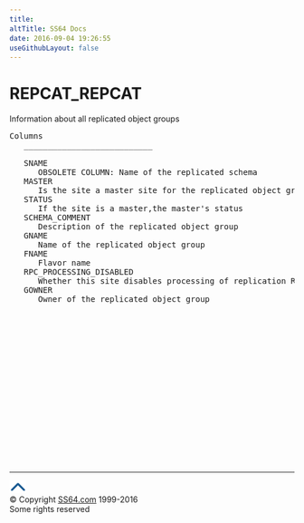 ```yaml
---
title:
altTitle: SS64 Docs
date: 2016-09-04 19:26:55
useGithubLayout: false
---
```

<!-- #BeginLibraryItem "/Library/head_orad.lbi" --><!-- #EndLibraryItem --><h1>REPCAT_REPCAT </h1><p> Information about all replicated object groups </p> 
 
<pre>Columns
   ___________________________
 
   SNAME
      OBSOLETE COLUMN: Name of the replicated schema
   MASTER
      Is the site a master site for the replicated object group
   STATUS
      If the site is a master,the master's status
   SCHEMA_COMMENT
      Description of the replicated object group
   GNAME
      Name of the replicated object group
   FNAME
      Flavor name
   RPC_PROCESSING_DISABLED
      Whether this site disables processing of replication RPC
   GOWNER
      Owner of the replicated object group

</pre><!-- #BeginLibraryItem "/Library/foot_orad.lbi" --><p>
<!-- oracle-footer -->
<ins class="adsbygoogle" style="display:inline-block;width:300px;height:250px" data-ad-client="ca-pub-6140977852749469" data-ad-slot="4275490898"></ins>
<script>
(adsbygoogle = window.adsbygoogle || []).push({});
</script></p>
<hr>
<div id="bl" class="footer"><a href="REPCAT_REPCAT.html#"><img src="../images/top.png" width="30" height="22" alt="Back to the Top"></a></div>
<div id="br" class="footer, tagline">© Copyright <a href="http://ss64.com/">SS64.com</a> 1999-2016<br>
Some rights reserved</div>
<!-- #EndLibraryItem -->


